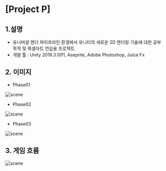 # [Project P]

## 1.설명
* 유니버셜 렌더 파이프라인 환경에서 유니티의 새로운 2D 렌더링 기술에 대한 공부 목적 및 픽셀아트 연습용 프로젝트
* 개발 툴 : Unity 2019.3.10f1, Aseprite, Adobe Photoshop, Juice Fx


## 2. 이미지
* Phase01

![scene](https://blogfiles.pstatic.net/MjAyMDA1MDJfMTA5/MDAxNTg4MzQ4MDc3MTMw.IGgONOHW3ZmW6iIVstw2ENoAPk4d00U8SV3zonIcnZ0g.uSujFGRizIDg8P1lnRGV5nDKPlqxOPrxIkgSmiKgIeQg.GIF.gaebhi/1opti.gif?type=w1 "phase01")
* Phase02

![scene](https://blogfiles.pstatic.net/MjAyMDA1MDJfMjUz/MDAxNTg4MzQ3MDEyODQ0.7cEFLyxOw4hTqRtoK-lxlCqjl4_jzYdwJ1qDlAABiBsg.W2Q6KTe4miYxJpTnnJGeQIL5Ngpp1HIJb5sedAWKtHkg.GIF.gaebhi/2.gif?type=w1 "phase02")
* Phase03

![scene](https://blogfiles.pstatic.net/MjAyMDA1MDJfNzIg/MDAxNTg4MzQ4MzczMzk3.MKn6P6A17pfqlZFV-rQssT16xlYRp1NGwfoCeaabNMkg.-WZApxhdLRTQ0wYx5HJDJQg669XiCyUWxSN4_bpmdK4g.GIF.gaebhi/3opti.gif?type=w1 "phase03")


## 3. 게임 흐름
![scene](https://blogfiles.pstatic.net/MjAyMDA1MDJfMjU3/MDAxNTg4MzQ3MTc0OTgx.uXh0i7onBKZu7lF7XUGcU-9IeG44sMawiHIr1yEYUmgg.KWN6qHYimij-ckrZ2osSF-mbz3dAFfRMsDqXD0p3rN8g.PNG.gaebhi/class.png?type=w1 "flow")

